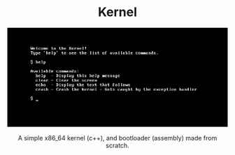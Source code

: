 <div align="center">

# Kernel

![](.github/kernel.png)

A simple x86_64 kernel (c++), and bootloader (assembly) made from scratch.

</div>